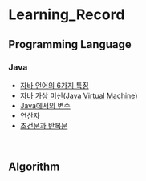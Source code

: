 # Learning_Record
## Programming Language
### Java
- [자바 언어의 6가지 특징](https://github.com/Hooon97/Learning_Record/blob/main/Java/%EC%9E%90%EB%B0%94%EC%9D%98%20%EC%A0%95%EC%84%9D/%EC%9E%90%EB%B0%94%20%EC%96%B8%EC%96%B4%EC%9D%98%20%ED%8A%B9%EC%A7%95.md)
- [자바 가상 머신(Java Virtual Machine)](https://github.com/Hooon97/Learning_Record/blob/main/Java/%EC%9E%90%EB%B0%94%EC%9D%98%20%EC%A0%95%EC%84%9D/%EC%9E%90%EB%B0%94%20%EA%B0%80%EC%83%81%20%EB%A8%B8%EC%8B%A0(JVM).md)
- [Java에서의 변수](./Java/%EC%9E%90%EB%B0%94%EC%9D%98%20%EC%A0%95%EC%84%9D/%EB%B3%80%EC%88%98.md)
- [연산자](./Java/%EC%9E%90%EB%B0%94%EC%9D%98%20%EC%A0%95%EC%84%9D/%EC%97%B0%EC%82%B0%EC%9E%90.md)
- [조건문과 반복문](./Java/%EC%9E%90%EB%B0%94%EC%9D%98%20%EC%A0%95%EC%84%9D/control_statement.md)
<br/>

## Algorithm
